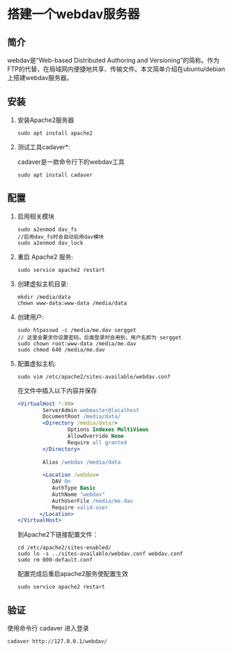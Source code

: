 # 搭建一个webdav服务器

## 简介
webdav是“Web-based Distributed Authoring and Versioning”的简称。作为FTP的代替，在局域网内便捷地共享、传输文件。本文简单介绍在ubuntu/debian上搭建webdav服务器。

## 安装
1. 安装Apache2服务器
   ```
   sudo apt install apache2
   ```
2. 测试工具cadaver*:
   
    cadaver是一款命令行下的webdav工具
   ```
   sudo apt install cadaver
   ```

## 配置
1. 启用相关模块
   ```
   sudo a2enmod dav_fs
   //启用dav_fs时会自动启用dav模块
   sudo a2enmod dav_lock
   ```
2. 重启 Apache2 服务:
   ```
   sudo service apache2 restart
   ```
3. 创建虚拟主机目录:
   ```
   mkdir /media/data
   chown www-data:www-data /media/data
   ```
4. 创建用户:
   ```
   sudo htpasswd -c /media/me.dav sergget
   // 这里会要求你设置密码，后面登录时会用到，用户名即为 sergget
   sudo chown root:www-data /media/me.dav
   sudo chmod 640 /media/me.dav
   ```
5. 配置虚拟主机:
   ```
   sudo vim /etc/apache2/sites-available/webdav.conf
   ```
   在文件中插入以下内容并保存
   ```apache
   <VirtualHost *:80>
           ServerAdmin webmaster@localhost
           DocumentRoot /media/data/
           <Directory /media/data/>
                   Options Indexes MultiViews
                   AllowOverride None
                   Require all granted
           </Directory>
    
           Alias /webdav /media/data
    
           <Location /webdav>
              DAV On
              AuthType Basic
              AuthName "webdav"
              AuthUserFile /media/me.dav
              Require valid-user
          </Location>
   </VirtualHost>
   ```
   到Apache2下链接配置文件：
   ```
   cd /etc/apache2/sites-enabled/
   sudo ln -s ../sites-available/webdav.conf webdav.conf
   sudo rm 000-default.conf
   ```
   配置完成后重启apache2服务使配置生效
   ```
   sudo service apache2 restart
   ```

## 验证
使用命令行 cadaver 进入登录
```
cadaver http://127.0.0.1/webdav/
```